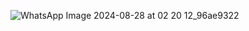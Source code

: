![WhatsApp Image 2024-08-28 at 02 20 12_96ae9322](https://github.com/user-attachments/assets/549404c4-a74e-49a6-86a4-f01d25836a0d)
